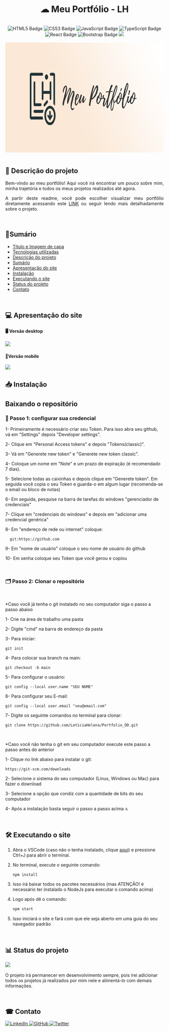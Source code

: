 <h1 align="center"> ☁ Meu Portfólio - LH</h1>

<br />

<div align="center">
    <img src="https://img.shields.io/badge/HTML5-E34F26?style=for-the-badge&logo=html5&logoColor=white" alt="HTML5 Badge">
    <img src="https://img.shields.io/badge/CSS3-1572B6?style=for-the-badge&logo=css3&logoColor=white" alt="CSS3 Badge">
    <img src="https://img.shields.io/badge/JavaScript-F7DF1E?style=for-the-badge&logo=javascript&logoColor=black" alt="JavaScript Badge">
    <img src="https://img.shields.io/badge/TypeScript-3178C6?style=for-the-badge&logo=typescript&logoColor=white" alt="TypeScript Badge">
    <img src="https://img.shields.io/badge/React-61DAFB?style=for-the-badge&logo=react&logoColor=white" alt="React Badge">
    <img src="https://img.shields.io/badge/Bootstrap-563D7C?style=for-the-badge&logo=bootstrap" alt="Bootstrap Badge">
    <img src="https://img.shields.io/badge/Node%20js-339933?style=for-the-badge&logo=nodedotjs&logoColor=white">
</div>

<br />

<div align="center">
    <img src="public/imgs/capa.png" alt="capa" height="350px" align="center">
</div>

<br />

<div style="margin-top: 3%;">
    <h2>🎯 Descrição do projeto</h2>
    <p align="justify">
        Bem-vindo ao meu portfólio! Aqui você irá encontrar um pouco sobre mim, minha trajetória e todos os meus projetos realizados até agora.
    </p>
    <p align='justify'>
        A partir deste readme, você pode escolher visualizar meu portfólio diretamente acessando este <a href='https://portfolio-lh.vercel.app/'>LINK</a> ou seguir lendo mais detalhadamente sobre o projeto.
    </p>
</div>

<br />

## 📌Sumário
* [Título e Imagem de capa](#Título-e-Imagem-de-capa)
* [Tecnologias utilizadas](#Tecnologias-utilizadas)
* [Descrição do projeto](#Descrição-do-projeto)
* [Sumário](#Sumário)
* [Apresentação do site](#Apresentação-do-site)
* [Instalação](#Instalação)
* [Executando o site](#Executando-o-site)
* [Status do projeto](#Status-do-projeto)
* [Contato](#Contato)

<br />

## 💻 Apresentação do site
<h4> 🖥 Versão desktop</h2>
<img src="public/Meu Portfolio - desktop.gif">
<h4>📱Versão mobile</h4>
<img src="public/Meu Portfolio - mobile.gif">

<br />

## 📥 Instalação
<h2>Baixando o repositório</h2>

<h3>🚨 Passo 1: configurar sua credencial</h3>

<p>1- Primeiramente é necessário criar seu Token. Para isso abra seu github, vá em "Settings" depois "Developer settings".</p>
<p>2- Clique em "Personal Access tokens" e depois "Tokens(classic)".</p>
<p>3- Vá em "Generete new token" e "Generete new token classic".</p>
<p>4- Coloque um nome em "Note" e um prazo de expiração (é recomendado 7 dias).</p>
<p>5- Selecione todas as caixinhas e depois clique em "Generete token". Em seguida você copia o seu Token e guarda-o em algum lugar (recomenda-se o email ou bloco de notas)</p>
<p>6- Em seguida, pesquise na barra de tarefas do windows "gerenciador de credenciais"</p>
<p>7- Clique em "credenciais do windows" e depois em "adicionar uma credencial genérica"</p>
<p>8- Em "endereço de rede ou internet" coloque:</p>
      
      git:https://github.com
      
<p>9- Em "nome de usuário" coloque o seu nome de usuário do github</p>
<p>10- Em senha coloque seu Token que você gerou e copiou</p>
<br>

<h3>🗂 Passo 2: Clonar o repositório</h3>
<br>

*Caso você já tenha o git instalado no seu computador siga o passo a passo abaixo

<p>1- Crie na área de trabalho uma pasta</p>
<p>2- Digite "cmd" na barra de endereço da pasta</p>

<p>3- Para iniciar:</p>

    git init
    
<p>4- Para colocar sua branch na main:</p>

    git checkout -b main
    
<p>5- Para configurar o usuário:</p>

    git config --local user.name "SEU NOME"
    
<p>6- Para configurar seu E-mail:</p>

    git config --local user.email "seu@email.com"

<p>7- Digite os seguinte comandos no terminal para clonar:</p>

    git clone https://github.com/LeticiaHelena/Portfolio_DD.git

<br>

*Caso você não tenha o git em seu computador execute este passo a passo antes do anterior 

<p>1- Clique no link abaixo para instalar o git: </p>

    https://git-scm.com/downloads

<p>2- Selecione o sistema do seu computador (Linux, Windows ou Mac) para fazer o download</p>
<p>3- Selecione a opção que condiz com a quantidade de bits do seu computador</p>
<p>4- Após a instalação basta seguir o passo a passo acima 🔝</p>

<br />
    
## 🛠 Executando o site

1. Abra o VSCode (caso não o tenha instalado, clique [aqui](https://code.visualstudio.com/download)) e pressione Ctrl+J para abrir o terminal.
2. No terminal, execute o seguinte comando:

   ```bash
   npm install
3. Isso irá baixar todos os pacotes necessários (mas ATENÇÃO! é necessário ter instalado o NodeJs para executar o comando acima)
4. Logo após dê o comando:
   ```bash
   npm start
5. Isso iniciará o site e fará com que ele seja aberto em uma guia do seu navegador padrão

<br />

## 📊 Status do projeto
<img src="http://img.shields.io/static/v1?label=STATUS&message=EM%20DESENVOLVIMENTO&color=GREEN&style=for-the-badge">
<p>O projeto irá permanecer em desenvolvimento sempre, pois irei adicionar todos os projetos já realizados por mim nele e alimentá-lo com demais informações.</p>

<br />

## ☎ Contato

<div>
  <a href="www.linkedin.com/in/letícia-helena-carvalho" target="_blank" title="LinkedIn">
    <img src="https://img.shields.io/badge/LinkedIn-0077B5?style=for-the-badge&logo=linkedin&logoColor=white" alt="LinkedIn">
  </a>
  
  <a href="https://github.com/leticiacarvalho04" target="_blank" title="GitHub">
    <img src="https://img.shields.io/badge/GitHub-181717?style=for-the-badge&logo=github&logoColor=white" alt="GitHub">
  </a>

  <a href="[https://twitter.com/seu-usuario](https://www.instagram.com/carvalho_leticia04/)" target="_blank" title="Twitter">
    <img src="https://img.shields.io/badge/Instagram-E4405F?style=for-the-badge&logo=instagram&logoColor=white" alt="Twitter">
  </a>
</div>
